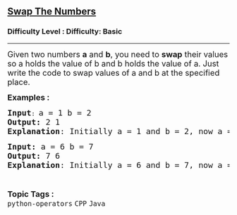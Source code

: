 <h2><a href="https://www.geeksforgeeks.org/problems/swap-the-numbers/1?page=6&category=Strings,Java&sortBy=submissions">Swap The Numbers</a></h2><h3>Difficulty Level : Difficulty: Basic</h3><hr><div class="problems_problem_content__Xm_eO"><p><span style="font-size: 18px;">Given two numbers <strong>a</strong> and <strong>b</strong>, you need to <strong>swap</strong> their values so a holds the value of b and b holds the value of a. </span><span style="font-size: 18px;">Just write the code to swap values of a and b at the specified place.<br></span></p>
<p><span style="font-size: 18px;"><strong>Examples :<br></strong></span></p>
<pre><span style="font-size: 18px;"><strong>Input</strong></span>: <span style="font-size: 18px;">a = 1 b = 2
<strong>Output:</strong> 2 1
<strong>Explanation</strong>: Initially a = 1 and b = 2, now a = 2 and b = 1.
</span></pre>
<pre><span style="font-size: 18px;"><strong>Input: </strong>a = 6 b = 7  <br></span><span style="font-size: 18px;"><strong>Output:</strong> 7 6 
<strong>Explanation</strong>: Initially a = 6 and b = 7, now a = 7 and b = 6.</span></pre></div><br><p><span style=font-size:18px><strong>Topic Tags : </strong><br><code>python-operators</code>&nbsp;<code>CPP</code>&nbsp;<code>Java</code>&nbsp;